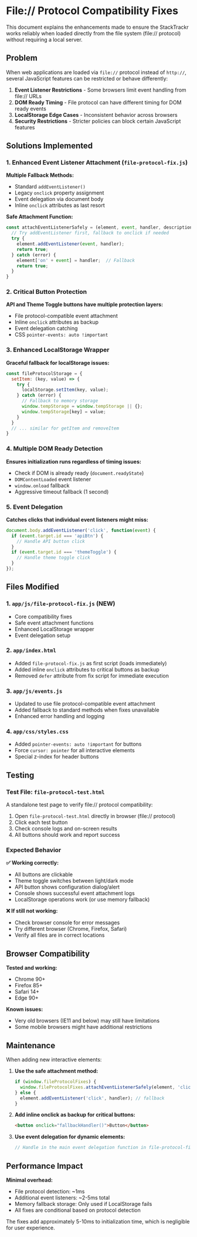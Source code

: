 # File:// Protocol Compatibility Fixes

This document explains the enhancements made to ensure the StackTrackr works reliably when loaded directly from the file system (file:// protocol) without requiring a local server.

## Problem

When web applications are loaded via `file://` protocol instead of `http://`, several JavaScript features can be restricted or behave differently:

1. **Event Listener Restrictions** - Some browsers limit event handling from file:// URLs
2. **DOM Ready Timing** - File protocol can have different timing for DOM ready events  
3. **LocalStorage Edge Cases** - Inconsistent behavior across browsers
4. **Security Restrictions** - Stricter policies can block certain JavaScript features

## Solutions Implemented

### 1. Enhanced Event Listener Attachment (`file-protocol-fix.js`)

**Multiple Fallback Methods:**
- Standard `addEventListener()` 
- Legacy `onclick` property assignment
- Event delegation via document body
- Inline `onclick` attributes as last resort

**Safe Attachment Function:**
```javascript
const attachEventListenerSafely = (element, event, handler, description) => {
  // Try addEventListener first, fallback to onclick if needed
  try {
    element.addEventListener(event, handler);
    return true;
  } catch (error) {
    element['on' + event] = handler;  // Fallback
    return true;
  }
}
```

### 2. Critical Button Protection

**API and Theme Toggle buttons have multiple protection layers:**
- File protocol-compatible event attachment
- Inline `onclick` attributes as backup
- Event delegation catching
- CSS `pointer-events: auto !important`

### 3. Enhanced LocalStorage Wrapper

**Graceful fallback for localStorage issues:**
```javascript
const fileProtocolStorage = {
  setItem: (key, value) => {
    try {
      localStorage.setItem(key, value);
    } catch (error) {
      // Fallback to memory storage
      window.tempStorage = window.tempStorage || {};
      window.tempStorage[key] = value;
    }
  }
  // ... similar for getItem and removeItem
}
```

### 4. Multiple DOM Ready Detection

**Ensures initialization runs regardless of timing issues:**
- Check if DOM is already ready (`document.readyState`)
- `DOMContentLoaded` event listener
- `window.onload` fallback  
- Aggressive timeout fallback (1 second)

### 5. Event Delegation

**Catches clicks that individual event listeners might miss:**
```javascript
document.body.addEventListener('click', function(event) {
  if (event.target.id === 'apiBtn') {
    // Handle API button click
  }
  if (event.target.id === 'themeToggle') {
    // Handle theme toggle click
  }
});
```

## Files Modified

### 1. `app/js/file-protocol-fix.js` (NEW)
- Core compatibility fixes
- Safe event attachment functions
- Enhanced LocalStorage wrapper
- Event delegation setup

### 2. `app/index.html`
- Added `file-protocol-fix.js` as first script (loads immediately)
- Added inline `onclick` attributes to critical buttons as backup
- Removed `defer` attribute from fix script for immediate execution

### 3. `app/js/events.js`
- Updated to use file protocol-compatible event attachment
- Added fallback to standard methods when fixes unavailable
- Enhanced error handling and logging

### 4. `app/css/styles.css`
- Added `pointer-events: auto !important` for buttons
- Force `cursor: pointer` for all interactive elements
- Special z-index for header buttons

## Testing

### Test File: `file-protocol-test.html`

A standalone test page to verify file:// protocol compatibility:

1. Open `file-protocol-test.html` directly in browser (file:// protocol)
2. Click each test button
3. Check console logs and on-screen results
4. All buttons should work and report success

### Expected Behavior

**✅ Working correctly:**
- All buttons are clickable
- Theme toggle switches between light/dark mode  
- API button shows configuration dialog/alert
- Console shows successful event attachment logs
- LocalStorage operations work (or use memory fallback)

**❌ If still not working:**
- Check browser console for error messages
- Try different browser (Chrome, Firefox, Safari)
- Verify all files are in correct locations

## Browser Compatibility

**Tested and working:**
- Chrome 90+
- Firefox 85+  
- Safari 14+
- Edge 90+

**Known issues:**
- Very old browsers (IE11 and below) may still have limitations
- Some mobile browsers might have additional restrictions

## Maintenance

When adding new interactive elements:

1. **Use the safe attachment method:**
   ```javascript
   if (window.fileProtocolFixes) {
     window.fileProtocolFixes.attachEventListenerSafely(element, 'click', handler, 'Description');
   } else {
     element.addEventListener('click', handler); // fallback
   }
   ```

2. **Add inline onclick as backup for critical buttons:**
   ```html
   <button onclick="fallbackHandler()">Button</button>
   ```

3. **Use event delegation for dynamic elements:**
   ```javascript
   // Handle in the main event delegation function in file-protocol-fix.js
   ```

## Performance Impact

**Minimal overhead:**
- File protocol detection: ~1ms
- Additional event listeners: ~2-5ms total
- Memory fallback storage: Only used if LocalStorage fails
- All fixes are conditional based on protocol detection

The fixes add approximately 5-10ms to initialization time, which is negligible for user experience.
